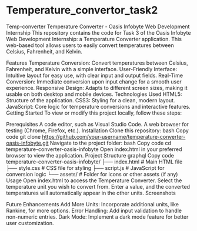 # Temperature_convertor_task2
Temp-converter
Temperature Converter - Oasis Infobyte Web Development Internship This repository contains the code for Task 3 of the Oasis Infobyte Web Development Internship: a Temperature Converter application. This web-based tool allows users to easily convert temperatures between Celsius, Fahrenheit, and Kelvin.

Features Temperature Conversion: Convert temperatures between Celsius, Fahrenheit, and Kelvin with a simple interface. User-Friendly Interface: Intuitive layout for easy use, with clear input and output fields. Real-Time Conversion: Immediate conversion upon input change for a smooth user experience. Responsive Design: Adapts to different screen sizes, making it usable on both desktop and mobile devices. Technologies Used HTML5: Structure of the application. CSS3: Styling for a clean, modern layout. JavaScript: Core logic for temperature conversions and interactive features. Getting Started To view or modify this project locally, follow these steps:

Prerequisites A code editor, such as Visual Studio Code. A web browser for testing (Chrome, Firefox, etc.). Installation Clone this repository: bash Copy code git clone https://github.com/your-username/temperature-converter-oasis-infobyte.git Navigate to the project folder: bash Copy code cd temperature-converter-oasis-infobyte Open index.html in your preferred browser to view the application. Project Structure graphql Copy code temperature-converter-oasis-infobyte/ ├── index.html # Main HTML file ├── style.css # CSS file for styling ├── script.js # JavaScript for conversion logic └── assets/ # Folder for icons or other assets (if any) Usage Open index.html to access the Temperature Converter. Select the temperature unit you wish to convert from. Enter a value, and the converted temperatures will automatically appear in the other units. Screenshots

Future Enhancements Add More Units: Incorporate additional units, like Rankine, for more options. Error Handling: Add input validation to handle non-numeric entries. Dark Mode: Implement a dark mode feature for better user customization.
